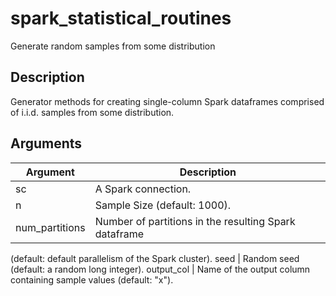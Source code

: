 # spark_statistical_routines


Generate random samples from some distribution




## Description

Generator methods for creating single-column Spark dataframes comprised of
i.i.d. samples from some distribution.






## Arguments


Argument      |Description
------------- |----------------
sc | A Spark connection.
n | Sample Size (default: 1000).
num_partitions | Number of partitions in the resulting Spark dataframe
(default: default parallelism of the Spark cluster).
seed | Random seed (default: a random long integer).
output_col | Name of the output column containing sample values (default: "x").






